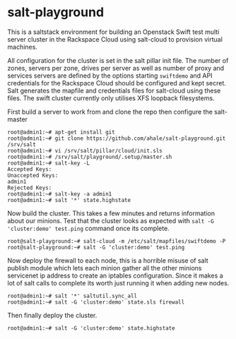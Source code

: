 salt-playground
===============

This is a saltstack environment for building an Openstack Swift test multi server cluster in the Rackspace Cloud using salt-cloud to provision virtual machines. 

All configuration for the cluster is set in the salt pillar init file. The number of zones, servers per zone, drives per server as well as number of proxy and services servers are defined by the options starting `swiftdemo` and API credentials for the Rackspace Cloud should be configured and kept secret. Salt generates the mapfile and credentials files for salt-cloud using these files. The swift cluster currently only utilises XFS loopback filesystems.

First build a server to work from and clone the repo then configure the salt-master

    root@admin1:~# apt-get install git
    root@admin1:~# git clone https://github.com/ahale/salt-playground.git /srv/salt
    root@admin1:~# vi /srv/salt/pillar/cloud/init.sls
    root@admin1:~# /srv/salt/playground/.setup/master.sh
    root@admin1:~# salt-key -L
    Accepted Keys:
    Unaccepted Keys:
    admin1
    Rejected Keys:
    root@admin1:~# salt-key -a admin1
    root@admin1:~# salt '*' state.highstate

Now build the cluster. This takes a few minutes and returns information about our minions. Test that the cluster looks as expected with `salt -G 'cluster:demo' test.ping` command once its complete.

    root@salt-playground:~# salt-cloud -m /etc/salt/mapfiles/swiftdemo -P
    root@salt-playground:~# salt -G 'cluster:demo' test.ping

Now deploy the firewall to each node, this is a horrible misuse of salt publish module which lets each minion gather all the other minions servicenet ip address to create an iptables configuration. Since it makes a lot of salt calls to complete its worth just running it when adding new nodes.

    root@admin1:~# salt '*' saltutil.sync_all
    root@admin1:~# salt -G 'cluster:demo' state.sls firewall

Then finally deploy the cluster.

    root@admin1:~# salt -G 'cluster:demo' state.highstate

